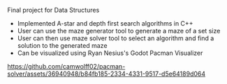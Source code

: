 Final project for Data Structures
- Implemented A-star and depth first search algorithms in C++
- User can use the maze generator tool to generate a maze of a set size
- User can then use maze solver tool to select an algorithm and find a solution to the generated maze
- Can be visualized using Ryan Nesius's Godot Pacman Visualizer

https://github.com/camwolff02/pacman-solver/assets/36940948/b84fb185-2334-4331-9517-d5e64189d064

